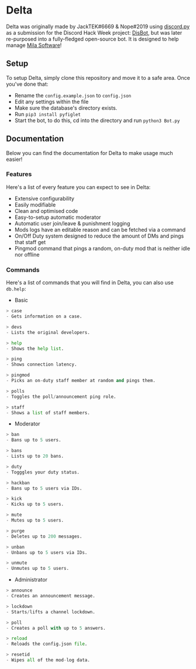 # Delta

Delta was originally made by JackTEK#6669 & Nope#2019 using [discord.py](https://pypi.org/project/discord.py) as a submission for the Discord Hack Week project: [DisBot](https://github.com/disbotdiscord/DisBot/), but was later re-purposed into a fully-fledged open-source bot. It is designed to help manage [Mila Software](https://invite.gg/mila)!

## Setup

To setup Delta, simply clone this repository and move it to a safe area. Once you've done that:
- Rename the `config.example.json` to `config.json` 
- Edit any settings within the file 
- Make sure the database's directory exists. 
- Run `pip3 install pyfiglet`
- Start the bot, to do this, cd into the directory and run `python3 Bot.py`

## Documentation

Below you can find the documentation for Delta to make usage much easier!

### Features

Here's a list of every feature you can expect to see in Delta:
+ Extensive configurability 
+ Easily modifiable 
+ Clean and optimised code 
+ Easy-to-setup automatic moderator 
+ Automatic user join/leave & punishment logging 
+ Mods logs have an editable reason and can be fetched via a command
+ On/Off Duty system designed to reduce the amount of DMs and pings that staff get
+ Pingmod command that pings a random, on-duty mod that is neither idle nor offline

### Commands

Here's a list of commands that you will find in Delta, you can also use `db.help`:
- Basic
```python
> case
- Gets information on a case.

> devs
- Lists the original developers.

> help
- Shows the help list.

> ping 
- Shows connection latency.

> pingmod
- Picks an on-duty staff member at random and pings them.

> polls
- Toggles the poll/announcement ping role.

> staff
- Shows a list of staff members.
```

- Moderator
```python
> ban
- Bans up to 5 users.

> bans
- Lists up to 20 bans.

> duty
- Togggles your duty status.

> hackban
- Bans up to 5 users via IDs.

> kick
- Kicks up to 5 users.

> mute
- Mutes up to 5 users.

> purge
- Deletes up to 200 messages.

> unban
- Unbans up to 5 users via IDs.

> unmute
- Unmutes up to 5 users.
```

- Administrator
```python
> announce
- Creates an announcement message.

> lockdown
- Starts/lifts a channel lockdown.

> poll
- Creates a poll with up to 5 answers.

> reload
- Reloads the config.json file.

> resetid
- Wipes all of the mod-log data.
```
